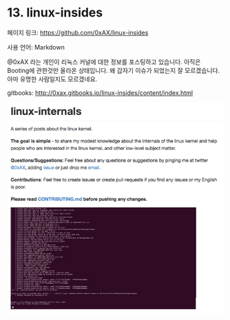# 13. linux-insides

페이지 링크: https://github.com/0xAX/linux-insides

사용 언어: Markdown

@0xAX 라는 개인이 리눅스 커널에 대한 정보를 포스팅하고 있습니다. 아직은 Booting에 관한것만 올라온 상태입니다. 왜 갑자기 이슈가 되었는지 잘 모르겠습니다. 아마 유명한 사람일지도 모르겠네요.

gitbooks: http://0xax.gitbooks.io/linux-insides/content/index.html

![이미지1](img/002$13.png)
